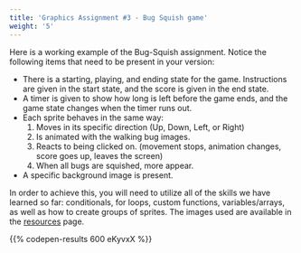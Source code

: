 ```yaml
---
title: 'Graphics Assignment #3 - Bug Squish game'
weight: '5'
---
```


Here is a working example of the Bug-Squish assignment. Notice the following items that need to be present in your version:

* There is a starting, playing, and ending state for the game. Instructions are given in the start state, and the score is given in the end state. 
* A timer is given to show how long is left before the game ends, and the game state changes when the timer runs out.
* Each sprite behaves in the same way:
    1.  Moves in its specific direction (Up, Down, Left, or Right)
    2.  Is animated with the walking bug images.
    3.  Reacts to being clicked on. (movement stops, animation changes, score goes up, leaves the screen)
    4.  When all bugs are squished, more appear.
* A specific background image is present.

In order to achieve this, you will need to utilize all of the skills we have learned so far: conditionals, for loops, custom functions, variables/arrays, as well as how to create groups of sprites. The images used are available in the [resources](https://pdm.lsupathways.org/6_resources/4_gaphics/p5.play/sprites-images-sprite-sheets/) page.

{{% codepen-results 600 eKyvxX %}}
